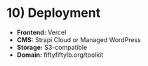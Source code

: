 # 10) Deployment

-   **Frontend:** Vercel
-   **CMS:** Strapi Cloud or Managed WordPress
-   **Storage:** S3-compatible
-   **Domain:** fiftyfiftylb.org/toolkit
